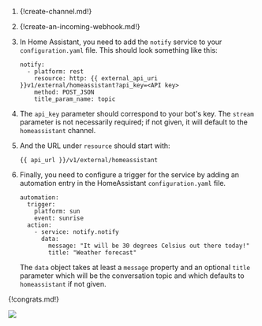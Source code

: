 1. {!create-channel.md!}

1. {!create-an-incoming-webhook.md!}

1. In Home Assistant, you need to add the `notify` service to your
    `configuration.yaml` file.  This should look something like this:

    ```
    notify:
      - platform: rest
        resource: http: {{ external_api_uri }}v1/external/homeassistant?api_key=<API key>
        method: POST_JSON
        title_param_name: topic
    ```

1. The `api_key` parameter should correspond to your bot's key. The `stream`
    parameter is not necessarily required; if not given, it will default to
    the `homeassistant` channel.

1. And the URL under `resource` should start with:

    `{{ api_url }}/v1/external/homeassistant`

1. Finally, you need to configure a trigger for the service by adding
    an automation entry in the HomeAssistant `configuration.yaml` file.

    ```
    automation:
      trigger:
        platform: sun
        event: sunrise
      action:
        - service: notify.notify
          data:
            message: "It will be 30 degrees Celsius out there today!"
            title: "Weather forecast"
    ```

    The `data` object takes at least a `message` property and an optional
    `title` parameter which will be the conversation topic and which defaults
    to `homeassistant` if not given.

{!congrats.md!}

![](/static/images/integrations/homeassistant/001.png)

